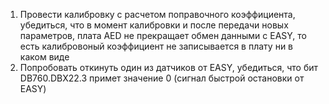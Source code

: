 1. Провести калибровку с расчетом поправочного коэффициента, убедиться, что в момент калибровки и после передачи новых параметров, плата AED не прекращает обмен данными с EASY, то есть калибровоный коэффициент не записывается в плату ни в каком виде
2. Попробовать откинуть один из датчиков от EASY, убедиться, что бит DB760.DBX22.3 примет значение 0 (сигнал быстрой остановки от EASY)
